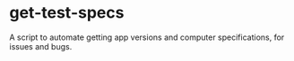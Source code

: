 # get-test-specs
A script to automate getting app versions and computer specifications, for issues and bugs.
